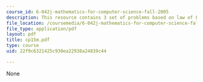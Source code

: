 ```yaml
---
course_id: 6-042j-mathematics-for-computer-science-fall-2005
description: This resource contains 3 set of problems based on law of Large Numbers.
file_location: /coursemedia/6-042j-mathematics-for-computer-science-fall-2005/22f9c6321425c930ea22938a24839c44_cp15m.pdf
file_type: application/pdf
layout: pdf
title: cp15m.pdf
type: course
uid: 22f9c6321425c930ea22938a24839c44

---
```

None
